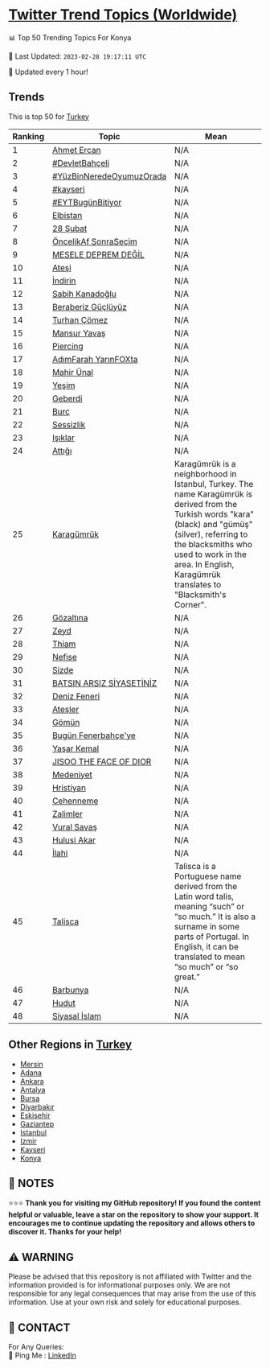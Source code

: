 [Twitter Trend Topics (Worldwide)](https://github.com/ErcinDedeoglu/Twitter-Trend-Topics)
==========


📊 Top 50 Trending Topics For Konya

📆 Last Updated: `2023-02-28 19:17:11 UTC`

🔧 Updated every 1 hour!


## Trends

This is top 50 for [Turkey](</Turkey>)

| Ranking | Topic | Mean |
| ------- | ------------ | ------------ |
| 1 | [Ahmet Ercan](http://twitter.com/search?q=Ahmet+Ercan) | N/A |
| 2 | [#DevletBahçeli](http://twitter.com/search?q=%23DevletBah%c3%a7eli) | N/A |
| 3 | [#YüzBinNeredeOyumuzOrada](http://twitter.com/search?q=%23Y%c3%bczBinNeredeOyumuzOrada) | N/A |
| 4 | [#kayseri](http://twitter.com/search?q=%23kayseri) | N/A |
| 5 | [#EYTBugünBitiyor](http://twitter.com/search?q=%23EYTBug%c3%bcnBitiyor) | N/A |
| 6 | [Elbistan](http://twitter.com/search?q=Elbistan) | N/A |
| 7 | [28 Şubat](http://twitter.com/search?q=28+%c5%9eubat) | N/A |
| 8 | [ÖncelikAf SonraSeçim](http://twitter.com/search?q=%c3%96ncelikAf+SonraSe%c3%a7im) | N/A |
| 9 | [MESELE DEPREM DEĞİL](http://twitter.com/search?q=MESELE+DEPREM+DE%c4%9e%c4%b0L) | N/A |
| 10 | [Ateşi](http://twitter.com/search?q=Ate%c5%9fi) | N/A |
| 11 | [İndirin](http://twitter.com/search?q=%c4%b0ndirin) | N/A |
| 12 | [Sabih Kanadoğlu](http://twitter.com/search?q=Sabih+Kanado%c4%9flu) | N/A |
| 13 | [Beraberiz Güçlüyüz](http://twitter.com/search?q=Beraberiz+G%c3%bc%c3%a7l%c3%bcy%c3%bcz) | N/A |
| 14 | [Turhan Çömez](http://twitter.com/search?q=Turhan+%c3%87%c3%b6mez) | N/A |
| 15 | [Mansur Yavaş](http://twitter.com/search?q=Mansur+Yava%c5%9f) | N/A |
| 16 | [Piercing](http://twitter.com/search?q=Piercing) | N/A |
| 17 | [AdımFarah YarınFOXta](http://twitter.com/search?q=Ad%c4%b1mFarah+Yar%c4%b1nFOXta) | N/A |
| 18 | [Mahir Ünal](http://twitter.com/search?q=Mahir+%c3%9cnal) | N/A |
| 19 | [Yeşim](http://twitter.com/search?q=Ye%c5%9fim) | N/A |
| 20 | [Geberdi](http://twitter.com/search?q=Geberdi) | N/A |
| 21 | [Burç](http://twitter.com/search?q=Bur%c3%a7) | N/A |
| 22 | [Sessizlik](http://twitter.com/search?q=Sessizlik) | N/A |
| 23 | [Işıklar](http://twitter.com/search?q=I%c5%9f%c4%b1klar) | N/A |
| 24 | [Attığı](http://twitter.com/search?q=Att%c4%b1%c4%9f%c4%b1) | N/A |
| 25 | [Karagümrük](http://twitter.com/search?q=Karag%c3%bcmr%c3%bck) | Karagümrük is a neighborhood in Istanbul, Turkey. The name Karagümrük is derived from the Turkish words "kara" (black) and "gümüş" (silver), referring to the blacksmiths who used to work in the area. In English, Karagümrük translates to "Blacksmith's Corner". |
| 26 | [Gözaltına](http://twitter.com/search?q=G%c3%b6zalt%c4%b1na) | N/A |
| 27 | [Zeyd](http://twitter.com/search?q=Zeyd) | N/A |
| 28 | [Thiam](http://twitter.com/search?q=Thiam) | N/A |
| 29 | [Nefise](http://twitter.com/search?q=Nefise) | N/A |
| 30 | [Sizde](http://twitter.com/search?q=Sizde) | N/A |
| 31 | [BATSIN ARSIZ SİYASETİNİZ](http://twitter.com/search?q=BATSIN+ARSIZ+S%c4%b0YASET%c4%b0N%c4%b0Z) | N/A |
| 32 | [Deniz Feneri](http://twitter.com/search?q=Deniz+Feneri) | N/A |
| 33 | [Ateşler](http://twitter.com/search?q=Ate%c5%9fler) | N/A |
| 34 | [Gömün](http://twitter.com/search?q=G%c3%b6m%c3%bcn) | N/A |
| 35 | [Bugün Fenerbahçe'ye](http://twitter.com/search?q=Bug%c3%bcn+Fenerbah%c3%a7e%27ye) | N/A |
| 36 | [Yaşar Kemal](http://twitter.com/search?q=Ya%c5%9far+Kemal) | N/A |
| 37 | [JISOO THE FACE OF DIOR](http://twitter.com/search?q=JISOO+THE+FACE+OF+DIOR) | N/A |
| 38 | [Medeniyet](http://twitter.com/search?q=Medeniyet) | N/A |
| 39 | [Hristiyan](http://twitter.com/search?q=Hristiyan) | N/A |
| 40 | [Cehenneme](http://twitter.com/search?q=Cehenneme) | N/A |
| 41 | [Zalimler](http://twitter.com/search?q=Zalimler) | N/A |
| 42 | [Vural Savaş](http://twitter.com/search?q=Vural+Sava%c5%9f) | N/A |
| 43 | [Hulusi Akar](http://twitter.com/search?q=Hulusi+Akar) | N/A |
| 44 | [İlahi](http://twitter.com/search?q=%c4%b0lahi) | N/A |
| 45 | [Talisca](http://twitter.com/search?q=Talisca) | Talisca is a Portuguese name derived from the Latin word talis, meaning “such” or “so much.” It is also a surname in some parts of Portugal. In English, it can be translated to mean “so much” or “so great.” |
| 46 | [Barbunya](http://twitter.com/search?q=Barbunya) | N/A |
| 47 | [Hudut](http://twitter.com/search?q=Hudut) | N/A |
| 48 | [Siyasal İslam](http://twitter.com/search?q=Siyasal+%c4%b0slam) | N/A |



## Other Regions in [Turkey](</Turkey>)

* [Mersin](</Turkey/Mersin.md>)
* [Adana](</Turkey/Adana.md>)
* [Ankara](</Turkey/Ankara.md>)
* [Antalya](</Turkey/Antalya.md>)
* [Bursa](</Turkey/Bursa.md>)
* [Diyarbakır](</Turkey/Diyarbakır.md>)
* [Eskişehir](</Turkey/Eskişehir.md>)
* [Gaziantep](</Turkey/Gaziantep.md>)
* [Istanbul](</Turkey/Istanbul.md>)
* [Izmir](</Turkey/Izmir.md>)
* [Kayseri](</Turkey/Kayseri.md>)
* [Konya](</Turkey/Konya.md>)



## 📝 NOTES

⭐⭐⭐ **Thank you for visiting my GitHub repository! If you found the content helpful or valuable, leave a star on the repository to show your support. It encourages me to continue updating the repository and allows others to discover it. Thanks for your help!**


## ⚠️ WARNING

Please be advised that this repository is not affiliated with Twitter and the information provided is for informational purposes only. We are not responsible for any legal consequences that may arise from the use of this information. Use at your own risk and solely for educational purposes.


## 📨 CONTACT

 For Any Queries:  
            🏓 Ping Me : [LinkedIn](https://www.linkedin.com/in/ercindedeoglu/)
